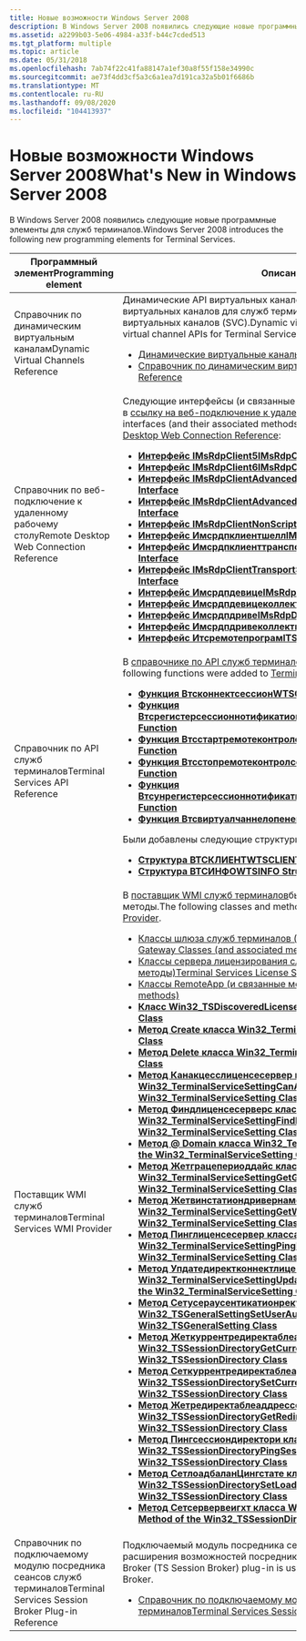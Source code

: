```yaml
---
title: Новые возможности Windows Server 2008
description: В Windows Server 2008 появились следующие новые программные элементы для служб терминалов.
ms.assetid: a2299b03-5e06-4984-a33f-b44c7cded513
ms.tgt_platform: multiple
ms.topic: article
ms.date: 05/31/2018
ms.openlocfilehash: 7ab74f22c41fa88147a1ef30a8f55f158e34990c
ms.sourcegitcommit: ae73f4dd3cf5a3c6a1ea7d191ca32a5b01f6686b
ms.translationtype: MT
ms.contentlocale: ru-RU
ms.lasthandoff: 09/08/2020
ms.locfileid: "104413937"
---
```

# <a name="whats-new-in-windows-server-2008"></a><span data-ttu-id="7d1f5-103">Новые возможности Windows Server 2008</span><span class="sxs-lookup"><span data-stu-id="7d1f5-103">What's New in Windows Server 2008</span></span>

<span data-ttu-id="7d1f5-104">В Windows Server 2008 появились следующие новые программные элементы для служб терминалов.</span><span class="sxs-lookup"><span data-stu-id="7d1f5-104">Windows Server 2008 introduces the following new programming elements for Terminal Services.</span></span>



<table>
<colgroup>
<col style="width: 50%" />
<col style="width: 50%" />
</colgroup>
<thead>
<tr class="header">
<th><span data-ttu-id="7d1f5-105">Программный элемент</span><span class="sxs-lookup"><span data-stu-id="7d1f5-105">Programming element</span></span></th>
<th><span data-ttu-id="7d1f5-106">Описание</span><span class="sxs-lookup"><span data-stu-id="7d1f5-106">Description</span></span></th>
</tr>
</thead>
<tbody>
<tr class="odd">
<td><span data-ttu-id="7d1f5-107">Справочник по динамическим виртуальным каналам</span><span class="sxs-lookup"><span data-stu-id="7d1f5-107">Dynamic Virtual Channels Reference</span></span><br/></td>
<td><span data-ttu-id="7d1f5-108">Динамические API виртуальных каналов (DVC) расширяют существующие API виртуальных каналов для служб терминалов, известных как статические API виртуальных каналов (SVC).</span><span class="sxs-lookup"><span data-stu-id="7d1f5-108">Dynamic virtual channel (DVC) APIs extend the existing virtual channel APIs for Terminal Services, known as static virtual channel (SVC) APIs.</span></span><br/>
<ul>
<li><span data-ttu-id="7d1f5-109"><a href="dynamic-virtual-channels.md">Динамические виртуальные каналы</a></span><span class="sxs-lookup"><span data-stu-id="7d1f5-109"><a href="dynamic-virtual-channels.md">Dynamic Virtual Channels</a></span></span></li>
<li><span data-ttu-id="7d1f5-110"><a href="dynamic-virtual-channels-reference.md">Справочник по динамическим виртуальным каналам</a></span><span class="sxs-lookup"><span data-stu-id="7d1f5-110"><a href="dynamic-virtual-channels-reference.md">Dynamic Virtual Channels Reference</a></span></span></li>
</ul></td>
</tr>
<tr class="even">
<td><span data-ttu-id="7d1f5-111">Справочник по веб-подключение к удаленному рабочему столу</span><span class="sxs-lookup"><span data-stu-id="7d1f5-111">Remote Desktop Web Connection Reference</span></span><br/></td>
<td><span data-ttu-id="7d1f5-112">Следующие интерфейсы (и связанные с ними методы и свойства) были добавлены в <a href="remote-desktop-web-connection-reference.md">ссылку на веб-подключение к удаленному рабочему столу</a>:</span><span class="sxs-lookup"><span data-stu-id="7d1f5-112">The following interfaces (and their associated methods and properties) were added to <a href="remote-desktop-web-connection-reference.md">Remote Desktop Web Connection Reference</a>:</span></span><br/>
<ul>
<li><span data-ttu-id="7d1f5-113"><a href="imsrdpclient5.md"><strong>Интерфейс IMsRdpClient5</strong></a></span><span class="sxs-lookup"><span data-stu-id="7d1f5-113"><a href="imsrdpclient5.md"><strong>IMsRdpClient5 Interface</strong></a></span></span></li>
<li><span data-ttu-id="7d1f5-114"><a href="imsrdpclient6.md"><strong>Интерфейс IMsRdpClient6</strong></a></span><span class="sxs-lookup"><span data-stu-id="7d1f5-114"><a href="imsrdpclient6.md"><strong>IMsRdpClient6 Interface</strong></a></span></span></li>
<li><span data-ttu-id="7d1f5-115"><a href="imsrdpclientadvancedsettings5.md"><strong>Интерфейс IMsRdpClientAdvancedSettings5</strong></a></span><span class="sxs-lookup"><span data-stu-id="7d1f5-115"><a href="imsrdpclientadvancedsettings5.md"><strong>IMsRdpClientAdvancedSettings5 Interface</strong></a></span></span></li>
<li><span data-ttu-id="7d1f5-116"><a href="imsrdpclientadvancedsettings6.md"><strong>Интерфейс IMsRdpClientAdvancedSettings6</strong></a></span><span class="sxs-lookup"><span data-stu-id="7d1f5-116"><a href="imsrdpclientadvancedsettings6.md"><strong>IMsRdpClientAdvancedSettings6 Interface</strong></a></span></span></li>
<li><span data-ttu-id="7d1f5-117"><a href="imsrdpclientnonscriptable3.md"><strong>Интерфейс IMsRdpClientNonScriptable3</strong></a></span><span class="sxs-lookup"><span data-stu-id="7d1f5-117"><a href="imsrdpclientnonscriptable3.md"><strong>IMsRdpClientNonScriptable3 Interface</strong></a></span></span></li>
<li><span data-ttu-id="7d1f5-118"><a href="imsrdpclientshell.md"><strong>Интерфейс Имсрдпклиентшелл</strong></a></span><span class="sxs-lookup"><span data-stu-id="7d1f5-118"><a href="imsrdpclientshell.md"><strong>IMsRdpClientShell Interface</strong></a></span></span></li>
<li><span data-ttu-id="7d1f5-119"><a href="imsrdpclienttransportsettings.md"><strong>Интерфейс Имсрдпклиенттранспортсеттингс</strong></a></span><span class="sxs-lookup"><span data-stu-id="7d1f5-119"><a href="imsrdpclienttransportsettings.md"><strong>IMsRdpClientTransportSettings Interface</strong></a></span></span></li>
<li><span data-ttu-id="7d1f5-120"><a href="imsrdpclienttransportsettings2.md"><strong>Интерфейс IMsRdpClientTransportSettings2</strong></a></span><span class="sxs-lookup"><span data-stu-id="7d1f5-120"><a href="imsrdpclienttransportsettings2.md"><strong>IMsRdpClientTransportSettings2 Interface</strong></a></span></span></li>
<li><span data-ttu-id="7d1f5-121"><a href="imsrdpdevice.md"><strong>Интерфейс Имсрдпдевице</strong></a></span><span class="sxs-lookup"><span data-stu-id="7d1f5-121"><a href="imsrdpdevice.md"><strong>IMsRdpDevice Interface</strong></a></span></span></li>
<li><span data-ttu-id="7d1f5-122"><a href="imsrdpdevicecollection.md"><strong>Интерфейс Имсрдпдевицеколлектион</strong></a></span><span class="sxs-lookup"><span data-stu-id="7d1f5-122"><a href="imsrdpdevicecollection.md"><strong>IMsRdpDeviceCollection Interface</strong></a></span></span></li>
<li><span data-ttu-id="7d1f5-123"><a href="imsrdpdrive.md"><strong>Интерфейс Имсрдпдриве</strong></a></span><span class="sxs-lookup"><span data-stu-id="7d1f5-123"><a href="imsrdpdrive.md"><strong>IMsRdpDrive Interface</strong></a></span></span></li>
<li><span data-ttu-id="7d1f5-124"><a href="imsrdpdrivecollection.md"><strong>Интерфейс Имсрдпдривеколлектион</strong></a></span><span class="sxs-lookup"><span data-stu-id="7d1f5-124"><a href="imsrdpdrivecollection.md"><strong>IMsRdpDriveCollection Interface</strong></a></span></span></li>
<li><span data-ttu-id="7d1f5-125"><a href="itsremoteprogram.md"><strong>Интерфейс Итсремотепрограм</strong></a></span><span class="sxs-lookup"><span data-stu-id="7d1f5-125"><a href="itsremoteprogram.md"><strong>ITSRemoteProgram Interface</strong></a></span></span></li>
</ul></td>
</tr>
<tr class="odd">
<td><span data-ttu-id="7d1f5-126">Справочник по API служб терминалов</span><span class="sxs-lookup"><span data-stu-id="7d1f5-126">Terminal Services API Reference</span></span><br/></td>
<td><span data-ttu-id="7d1f5-127">В <a href="terminal-services-api-reference.md">справочнике по API служб терминалов</a>были добавлены следующие функции:</span><span class="sxs-lookup"><span data-stu-id="7d1f5-127">The following functions were added to <a href="terminal-services-api-reference.md">Terminal Services API Reference</a>:</span></span><br/>
<ul>
<li><span data-ttu-id="7d1f5-128"><a href="/windows/desktop/api/Wtsapi32/nf-wtsapi32-wtsconnectsessiona"><strong>Функция Втсконнектсессион</strong></a></span><span class="sxs-lookup"><span data-stu-id="7d1f5-128"><a href="/windows/desktop/api/Wtsapi32/nf-wtsapi32-wtsconnectsessiona"><strong>WTSConnectSession Function</strong></a></span></span></li>
<li><span data-ttu-id="7d1f5-129"><a href="/windows/desktop/api/Wtsapi32/nf-wtsapi32-wtsregistersessionnotificationex"><strong>Функция Втсрегистерсессионнотификатионекс</strong></a></span><span class="sxs-lookup"><span data-stu-id="7d1f5-129"><a href="/windows/desktop/api/Wtsapi32/nf-wtsapi32-wtsregistersessionnotificationex"><strong>WTSRegisterSessionNotificationEx Function</strong></a></span></span></li>
<li><span data-ttu-id="7d1f5-130"><a href="/windows/desktop/api/Wtsapi32/nf-wtsapi32-wtsstartremotecontrolsessiona"><strong>Функция Втсстартремотеконтролсессион</strong></a></span><span class="sxs-lookup"><span data-stu-id="7d1f5-130"><a href="/windows/desktop/api/Wtsapi32/nf-wtsapi32-wtsstartremotecontrolsessiona"><strong>WTSStartRemoteControlSession Function</strong></a></span></span></li>
<li><span data-ttu-id="7d1f5-131"><a href="/windows/desktop/api/Wtsapi32/nf-wtsapi32-wtsstopremotecontrolsession"><strong>Функция Втсстопремотеконтролсессион</strong></a></span><span class="sxs-lookup"><span data-stu-id="7d1f5-131"><a href="/windows/desktop/api/Wtsapi32/nf-wtsapi32-wtsstopremotecontrolsession"><strong>WTSStopRemoteControlSession Function</strong></a></span></span></li>
<li><span data-ttu-id="7d1f5-132"><a href="/windows/desktop/api/Wtsapi32/nf-wtsapi32-wtsunregistersessionnotificationex"><strong>Функция Втсунрегистерсессионнотификатионекс</strong></a></span><span class="sxs-lookup"><span data-stu-id="7d1f5-132"><a href="/windows/desktop/api/Wtsapi32/nf-wtsapi32-wtsunregistersessionnotificationex"><strong>WTSUnRegisterSessionNotificationEx Function</strong></a></span></span></li>
<li><span data-ttu-id="7d1f5-133"><a href="/windows/desktop/api/Wtsapi32/nf-wtsapi32-wtsvirtualchannelopenex"><strong>Функция Втсвиртуалчаннелопенекс</strong></a></span><span class="sxs-lookup"><span data-stu-id="7d1f5-133"><a href="/windows/desktop/api/Wtsapi32/nf-wtsapi32-wtsvirtualchannelopenex"><strong>WTSVirtualChannelOpenEx Function</strong></a></span></span></li>
</ul>
<span data-ttu-id="7d1f5-134">Были добавлены следующие структуры:</span><span class="sxs-lookup"><span data-stu-id="7d1f5-134">The following structures were added:</span></span><br/>
<ul>
<li><span data-ttu-id="7d1f5-135"><a href="/windows/desktop/api/Wtsapi32/ns-wtsapi32-wtsclienta"><strong>Структура ВТСКЛИЕНТ</strong></a></span><span class="sxs-lookup"><span data-stu-id="7d1f5-135"><a href="/windows/desktop/api/Wtsapi32/ns-wtsapi32-wtsclienta"><strong>WTSCLIENT Structure</strong></a></span></span></li>
<li><span data-ttu-id="7d1f5-136"><a href="/windows/desktop/api/Wtsapi32/ns-wtsapi32-wtsinfoa"><strong>Структура ВТСИНФО</strong></a></span><span class="sxs-lookup"><span data-stu-id="7d1f5-136"><a href="/windows/desktop/api/Wtsapi32/ns-wtsapi32-wtsinfoa"><strong>WTSINFO Structure</strong></a></span></span></li>
</ul></td>
</tr>
<tr class="even">
<td><span data-ttu-id="7d1f5-137">Поставщик WMI служб терминалов</span><span class="sxs-lookup"><span data-stu-id="7d1f5-137">Terminal Services WMI Provider</span></span><br/></td>
<td><span data-ttu-id="7d1f5-138">В <a href="terminal-services-wmi-provider.md">поставщик WMI служб терминалов</a>были добавлены следующие классы и методы.</span><span class="sxs-lookup"><span data-stu-id="7d1f5-138">The following classes and methods were added to the <a href="terminal-services-wmi-provider.md">Terminal Services WMI Provider</a>.</span></span><br/>
<ul>
<li><span data-ttu-id="7d1f5-139"><a href="terminal-services-gateway-classes.md">Классы шлюза служб терминалов (и связанные методы)</a></span><span class="sxs-lookup"><span data-stu-id="7d1f5-139"><a href="terminal-services-gateway-classes.md">Terminal Services Gateway Classes (and associated methods)</a></span></span></li>
<li><span data-ttu-id="7d1f5-140"><a href="terminal-services-license-server-classes.md">Классы сервера лицензирования служб терминалов (и связанные методы)</a></span><span class="sxs-lookup"><span data-stu-id="7d1f5-140"><a href="terminal-services-license-server-classes.md">Terminal Services License Server Classes (and associated methods)</a></span></span></li>
<li><span data-ttu-id="7d1f5-141"><a href="terminal-services-remoteapp-classes.md">Классы RemoteApp (и связанные методы)</a></span><span class="sxs-lookup"><span data-stu-id="7d1f5-141"><a href="terminal-services-remoteapp-classes.md">RemoteApp Classes (and associated methods)</a></span></span></li>
<li><span data-ttu-id="7d1f5-142"><a href="win32-tsdiscoveredlicenseserver.md"><strong>Класс Win32_TSDiscoveredLicenseServer</strong></a></span><span class="sxs-lookup"><span data-stu-id="7d1f5-142"><a href="win32-tsdiscoveredlicenseserver.md"><strong>Win32_TSDiscoveredLicenseServer Class</strong></a></span></span></li>
<li><span data-ttu-id="7d1f5-143"><a href="create-win32-terminal.md"><strong>Метод Create класса Win32_Terminal</strong></a></span><span class="sxs-lookup"><span data-stu-id="7d1f5-143"><a href="create-win32-terminal.md"><strong>Create Method of the Win32_Terminal Class</strong></a></span></span></li>
<li><span data-ttu-id="7d1f5-144"><a href="delete-win32-terminal.md"><strong>Метод Delete класса Win32_Terminal</strong></a></span><span class="sxs-lookup"><span data-stu-id="7d1f5-144"><a href="delete-win32-terminal.md"><strong>Delete Method of the Win32_Terminal Class</strong></a></span></span></li>
<li><span data-ttu-id="7d1f5-145"><a href="canaccesslicenseserver-win32-terminalservicesetting.md"><strong>Метод Канакцесслиценсесервер класса Win32_TerminalServiceSetting</strong></a></span><span class="sxs-lookup"><span data-stu-id="7d1f5-145"><a href="canaccesslicenseserver-win32-terminalservicesetting.md"><strong>CanAccessLicenseServer Method of the Win32_TerminalServiceSetting Class</strong></a></span></span></li>
<li><span data-ttu-id="7d1f5-146"><a href="findlicenseservers-win32-terminalservicesetting.md"><strong>Метод Финдлиценсесерверс класса Win32_TerminalServiceSetting</strong></a></span><span class="sxs-lookup"><span data-stu-id="7d1f5-146"><a href="findlicenseservers-win32-terminalservicesetting.md"><strong>FindLicenseServers Method of the Win32_TerminalServiceSetting Class</strong></a></span></span></li>
<li><span data-ttu-id="7d1f5-147"><a href="getdomain-win32-terminalservicesetting.md"><strong>Метод @ Domain класса Win32_TerminalServiceSetting</strong></a></span><span class="sxs-lookup"><span data-stu-id="7d1f5-147"><a href="getdomain-win32-terminalservicesetting.md"><strong>GetDomain Method of the Win32_TerminalServiceSetting Class</strong></a></span></span></li>
<li><span data-ttu-id="7d1f5-148"><a href="getgraceperioddays-win32-terminalservicesetting.md"><strong>Метод Жетграцепериоддайс класса Win32_TerminalServiceSetting</strong></a></span><span class="sxs-lookup"><span data-stu-id="7d1f5-148"><a href="getgraceperioddays-win32-terminalservicesetting.md"><strong>GetGracePeriodDays Method of the Win32_TerminalServiceSetting Class</strong></a></span></span></li>
<li><span data-ttu-id="7d1f5-149"><a href="getwinstationdrivernames-win32-terminalservicesetting.md"><strong>Метод Жетвинстатиондривернамес класса Win32_TerminalServiceSetting</strong></a></span><span class="sxs-lookup"><span data-stu-id="7d1f5-149"><a href="getwinstationdrivernames-win32-terminalservicesetting.md"><strong>GetWinstationDriverNames Method of the Win32_TerminalServiceSetting Class</strong></a></span></span></li>
<li><span data-ttu-id="7d1f5-150"><a href="pinglicenseserver-win32-terminalservicesetting.md"><strong>Метод Пинглиценсесервер класса Win32_TerminalServiceSetting</strong></a></span><span class="sxs-lookup"><span data-stu-id="7d1f5-150"><a href="pinglicenseserver-win32-terminalservicesetting.md"><strong>PingLicenseServer Method of the Win32_TerminalServiceSetting Class</strong></a></span></span></li>
<li><span data-ttu-id="7d1f5-151"><a href="updatedirectconnectlicenseserver-win32-terminalservicesetting.md"><strong>Метод Упдатедиректконнектлиценсесервер класса Win32_TerminalServiceSetting</strong></a></span><span class="sxs-lookup"><span data-stu-id="7d1f5-151"><a href="updatedirectconnectlicenseserver-win32-terminalservicesetting.md"><strong>UpdateDirectConnectLicenseServer Method of the Win32_TerminalServiceSetting Class</strong></a></span></span></li>
<li><span data-ttu-id="7d1f5-152"><a href="setuserauthenticationrequired-win32-tsgeneralsetting.md"><strong>Метод Сетусераусентикатионрекуиред класса Win32_TSGeneralSetting</strong></a></span><span class="sxs-lookup"><span data-stu-id="7d1f5-152"><a href="setuserauthenticationrequired-win32-tsgeneralsetting.md"><strong>SetUserAuthenticationRequired Method of the Win32_TSGeneralSetting Class</strong></a></span></span></li>
<li><span data-ttu-id="7d1f5-153"><a href="getcurrentredirectableaddresses-win32-tssessiondirectory.md"><strong>Метод Жеткуррентредиректаблеаддрессес класса Win32_TSSessionDirectory</strong></a></span><span class="sxs-lookup"><span data-stu-id="7d1f5-153"><a href="getcurrentredirectableaddresses-win32-tssessiondirectory.md"><strong>GetCurrentRedirectableAddresses Method of the Win32_TSSessionDirectory Class</strong></a></span></span></li>
<li><span data-ttu-id="7d1f5-154"><a href="setcurrentredirectableaddresses-win32-tssessiondirectory.md"><strong>Метод Сеткуррентредиректаблеаддрессес класса Win32_TSSessionDirectory</strong></a></span><span class="sxs-lookup"><span data-stu-id="7d1f5-154"><a href="setcurrentredirectableaddresses-win32-tssessiondirectory.md"><strong>SetCurrentRedirectableAddresses Method of the Win32_TSSessionDirectory Class</strong></a></span></span></li>
<li><span data-ttu-id="7d1f5-155"><a href="getredirectableaddresses-win32-tssessiondirectory.md"><strong>Метод Жетредиректаблеаддрессес класса Win32_TSSessionDirectory</strong></a></span><span class="sxs-lookup"><span data-stu-id="7d1f5-155"><a href="getredirectableaddresses-win32-tssessiondirectory.md"><strong>GetRedirectableAddresses Method of the Win32_TSSessionDirectory Class</strong></a></span></span></li>
<li><span data-ttu-id="7d1f5-156"><a href="pingsessiondirectory-win32-tssessiondirectory.md"><strong>Метод Пингсессиондиректори класса Win32_TSSessionDirectory</strong></a></span><span class="sxs-lookup"><span data-stu-id="7d1f5-156"><a href="pingsessiondirectory-win32-tssessiondirectory.md"><strong>PingSessionDirectory Method of the Win32_TSSessionDirectory Class</strong></a></span></span></li>
<li><span data-ttu-id="7d1f5-157"><a href="setloadbalancingstate-win32-tssessiondirectory.md"><strong>Метод СетлоадбаланЦингстате класса Win32_TSSessionDirectory</strong></a></span><span class="sxs-lookup"><span data-stu-id="7d1f5-157"><a href="setloadbalancingstate-win32-tssessiondirectory.md"><strong>SetLoadBalancingState Method of the Win32_TSSessionDirectory Class</strong></a></span></span></li>
<li><span data-ttu-id="7d1f5-158"><a href="setserverweight-win32-tssessiondirectory.md"><strong>Метод Сетсервервеигхт класса Win32_TSSessionDirectory</strong></a></span><span class="sxs-lookup"><span data-stu-id="7d1f5-158"><a href="setserverweight-win32-tssessiondirectory.md"><strong>SetServerWeight Method of the Win32_TSSessionDirectory Class</strong></a></span></span></li>
</ul></td>
</tr>
<tr class="odd">
<td><span data-ttu-id="7d1f5-159">Справочник по подключаемому модулю посредника сеансов служб терминалов</span><span class="sxs-lookup"><span data-stu-id="7d1f5-159">Terminal Services Session Broker Plug-in Reference</span></span><br/></td>
<td><span data-ttu-id="7d1f5-160">Подключаемый модуль посредника сеансов служб терминалов используется для расширения возможностей посредника сеансов TS.</span><span class="sxs-lookup"><span data-stu-id="7d1f5-160">The Terminal Services Session Broker (TS Session Broker) plug-in is used to extend the capabilities of TS Session Broker.</span></span><br/>
<ul>
<li><span data-ttu-id="7d1f5-161"><a href="/windows/desktop/TermServ/terminal-services-virtualization-api-reference">Справочник по подключаемому модулю посредника сеансов служб терминалов</a></span><span class="sxs-lookup"><span data-stu-id="7d1f5-161"><a href="/windows/desktop/TermServ/terminal-services-virtualization-api-reference">Terminal Services Session Broker Plug-in Reference</a></span></span></li>
</ul></td>
</tr>
</tbody>
</table>



 

 

